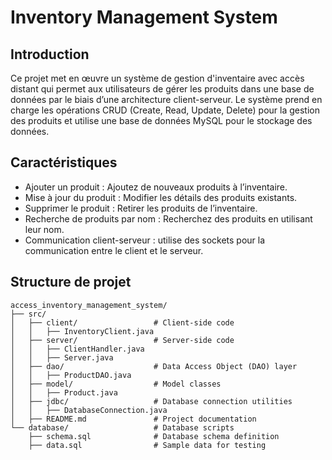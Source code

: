 # Inventory Management System

## Introduction
Ce projet met en œuvre un système de gestion d'inventaire avec accès distant  qui permet aux utilisateurs de gérer les produits dans une base de données par le biais d’une architecture client-serveur.
Le système prend en charge les opérations CRUD (Create, Read, Update, Delete) pour la gestion des produits 
et utilise une base de données MySQL pour le stockage des données.

## Caractéristiques
- Ajouter un produit : Ajoutez de nouveaux produits à l’inventaire.
- Mise à jour du produit : Modifier les détails des produits existants.
- Supprimer le produit : Retirer les produits de l’inventaire.
- Recherche de produits par nom : Recherchez des produits en utilisant leur nom.
- Communication client-serveur : utilise des sockets pour la communication entre le client et le serveur.

## Structure de projet
```
access_inventory_management_system/
├── src/
│   ├── client/                 # Client-side code
│   │   ├── InventoryClient.java
│   ├── server/                 # Server-side code
│   │   ├── ClientHandler.java
│   │   ├── Server.java
│   ├── dao/                    # Data Access Object (DAO) layer
│   │   ├── ProductDAO.java
│   ├── model/                  # Model classes
│   │   ├── Product.java
│   ├── jdbc/                   # Database connection utilities
│   │   ├── DatabaseConnection.java
│   ├── README.md               # Project documentation
└── database/                   # Database scripts
    ├── schema.sql              # Database schema definition
    ├── data.sql                # Sample data for testing
```
